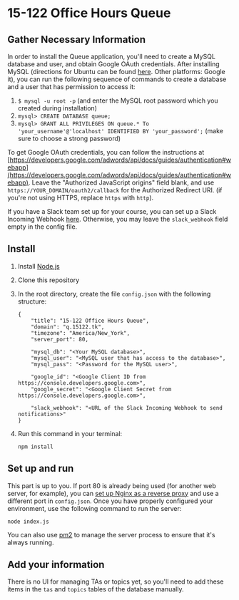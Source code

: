 # 15-122 Office Hours Queue

## Gather Necessary Information

In order to install the Queue application, you'll need to create a MySQL database and user, and obtain Google OAuth credentials. After installing MySQL (directions for Ubuntu can be found [here](https://www.digitalocean.com/community/tutorials/how-to-install-mysql-on-ubuntu-16-04). Other platforms: Google it), you can run the following sequence of commands to create a database and a user that has permission to access it:

1. `$ mysql -u root -p` (and enter the MySQL root password which you created during installation)
2. `mysql> CREATE DATABASE queue;`
3. `mysql> GRANT ALL PRIVILEGES ON queue.* To 'your_username'@'localhost' IDENTIFIED BY 'your_password';` (make sure to choose a strong password)

To get Google OAuth credentials, you can follow the instructions at [https://developers.google.com/adwords/api/docs/guides/authentication#webapp](https://developers.google.com/adwords/api/docs/guides/authentication#webapp). Leave the "Authorized JavaScript origins" field blank, and use `https://YOUR_DOMAIN/oauth2/callback` for the Authorized Redirect URI. (if you're not using HTTPS, replace `https` with `http`).

If you have a Slack team set up for your course, you can set up a Slack Incoming Webhook [here](https://my.slack.com/services/new/incoming-webhook/). Otherwise, you may leave the `slack_webhook` field empty in the config file.

## Install

1. Install [Node.js](https://nodejs.org)
2. Clone this repository
3. In the root directory, create the file `config.json` with the following structure:
   ```
   {
       "title": "15-122 Office Hours Queue",
       "domain": "q.15122.tk",
       "timezone": "America/New_York",
       "server_port": 80,
   
       "mysql_db": "<Your MySQL database>",
       "mysql_user": "<MySQL user that has access to the database>",
       "mysql_pass": "<Password for the MySQL user>",
   
       "google_id": "<Google Client ID from https://console.developers.google.com>",
       "google_secret": "<Google Client Secret from https://console.developers.google.com>",
       
       "slack_webhook": "<URL of the Slack Incoming Webhook to send notifications>"
   }
   ```
4. Run this command in your terminal:

   ```
   npm install
   ```

## Set up and run

This part is up to you. If port 80 is already being used (for another web server, for example), you can [set up Nginx as a reverse proxy](https://www.nginx.com/resources/admin-guide/reverse-proxy/) and use a different port in `config.json`. Once you have properly configured your environment, use the following command to run the server:
```
node index.js
```
You can also use [pm2](http://pm2.keymetrics.io/) to manage the server process to ensure that it's always running.

## Add your information

There is no UI for managing TAs or topics yet, so you'll need to add these items in the `tas` and `topics` tables of the database manually.
